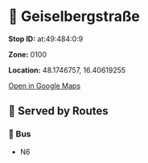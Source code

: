 # 🚉 Geiselbergstraße


**Stop ID:** at:49:484:0:9

**Zone:** 0100

**Location:** 48.1746757, 16.40619255

[Open in Google Maps](https://www.google.com/maps?q=48.1746757,16.40619255)

## 🚆 Served by Routes

### 🚌 Bus
- N6